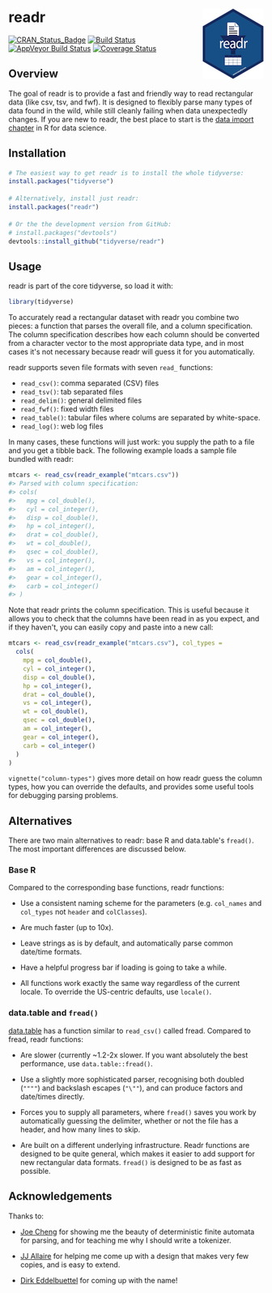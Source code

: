 
<!-- README.md is generated from README.Rmd. Please edit that file -->
readr <img src="tools/logo.png" align="right" />
==========================================

[![CRAN\_Status\_Badge](http://www.r-pkg.org/badges/version/readr)](http://cran.r-project.org/package=readr) [![Build Status](https://travis-ci.org/tidyverse/readr.svg?branch=master)](https://travis-ci.org/tidyverse/readr) [![AppVeyor Build Status](https://ci.appveyor.com/api/projects/status/github/tidyverse/readr?branch=master&svg=true)](https://ci.appveyor.com/project/tidyverse/readr) [![Coverage Status](http://codecov.io/github/tidyverse/readr/coverage.svg?branch=master)](http://codecov.io/tidyverse/readr?branch=master)

Overview
--------

The goal of readr is to provide a fast and friendly way to read rectangular data (like csv, tsv, and fwf). It is designed to flexibly parse many types of data found in the wild, while still cleanly failing when data unexpectedly changes. If you are new to readr, the best place to start is the [data import chapter](http://r4ds.had.co.nz/data-import.html) in R for data science.

Installation
------------

``` r
# The easiest way to get readr is to install the whole tidyverse:
install.packages("tidyverse")

# Alternatively, install just readr:
install.packages("readr")

# Or the the development version from GitHub:
# install.packages("devtools")
devtools::install_github("tidyverse/readr")
```

Usage
-----

readr is part of the core tidyverse, so load it with:

``` r
library(tidyverse)
```

To accurately read a rectangular dataset with readr you combine two pieces: a function that parses the overall file, and a column specification. The column specification describes how each column should be converted from a character vector to the most appropriate data type, and in most cases it's not necessary because readr will guess it for you automatically.

readr supports seven file formats with seven `read_` functions:

-   `read_csv()`: comma separated (CSV) files
-   `read_tsv()`: tab separated files
-   `read_delim()`: general delimited files
-   `read_fwf()`: fixed width files
-   `read_table()`: tabular files where colums are separated by white-space.
-   `read_log()`: web log files

In many cases, these functions will just work: you supply the path to a file and you get a tibble back. The following example loads a sample file bundled with readr:

``` r
mtcars <- read_csv(readr_example("mtcars.csv"))
#> Parsed with column specification:
#> cols(
#>   mpg = col_double(),
#>   cyl = col_integer(),
#>   disp = col_double(),
#>   hp = col_integer(),
#>   drat = col_double(),
#>   wt = col_double(),
#>   qsec = col_double(),
#>   vs = col_integer(),
#>   am = col_integer(),
#>   gear = col_integer(),
#>   carb = col_integer()
#> )
```

Note that readr prints the column specification. This is useful because it allows you to check that the columns have been read in as you expect, and if they haven't, you can easily copy and paste into a new call:

``` r
mtcars <- read_csv(readr_example("mtcars.csv"), col_types = 
  cols(
    mpg = col_double(),
    cyl = col_integer(),
    disp = col_double(),
    hp = col_integer(),
    drat = col_double(),
    vs = col_integer(),
    wt = col_double(),
    qsec = col_double(),
    am = col_integer(),
    gear = col_integer(),
    carb = col_integer()
  )
)
```

`vignette("column-types")` gives more detail on how readr guess the column types, how you can override the defaults, and provides some useful tools for debugging parsing problems.

Alternatives
------------

There are two main alternatives to readr: base R and data.table's `fread()`. The most important differences are discussed below.

### Base R

Compared to the corresponding base functions, readr functions:

-   Use a consistent naming scheme for the parameters (e.g. `col_names` and `col_types` not `header` and `colClasses`).

-   Are much faster (up to 10x).

-   Leave strings as is by default, and automatically parse common date/time formats.

-   Have a helpful progress bar if loading is going to take a while.

-   All functions work exactly the same way regardless of the current locale. To override the US-centric defaults, use `locale()`.

### data.table and `fread()`

[data.table](https://github.com/Rdatatable/data.table) has a function similar to `read_csv()` called fread. Compared to fread, readr functions:

-   Are slower (currently ~1.2-2x slower. If you want absolutely the best performance, use `data.table::fread()`.

-   Use a slightly more sophisticated parser, recognising both doubled (`""""`) and backslash escapes (`"\""`), and can produce factors and date/times directly.

-   Forces you to supply all parameters, where `fread()` saves you work by automatically guessing the delimiter, whether or not the file has a header, and how many lines to skip.

-   Are built on a different underlying infrastructure. Readr functions are designed to be quite general, which makes it easier to add support for new rectangular data formats. `fread()` is designed to be as fast as possible.

Acknowledgements
----------------

Thanks to:

-   [Joe Cheng](https://github.com/jcheng5) for showing me the beauty of deterministic finite automata for parsing, and for teaching me why I should write a tokenizer.

-   [JJ Allaire](https://github.com/jjallaire) for helping me come up with a design that makes very few copies, and is easy to extend.

-   [Dirk Eddelbuettel](http://dirk.eddelbuettel.com) for coming up with the name!
